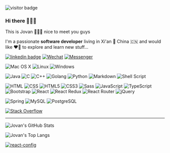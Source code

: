 
![visitor badge](https://visitor-badge.glitch.me/badge?page_id=jovanliuc.visitor-badge&left_text=visitors)

### Hi there 👏👏👏

This is Jovan 👨‍👩‍👧 nice to meet you guys

I'm a passionate **software developer** living in Xi'an 🌇 China 🇨🇳 and would like ❤️‍🔥 to explore and learn new stuff...

[![linkedin badge](https://img.shields.io/badge/LinkedIn-0A66C2.svg?style=for-the-badge&logo=LinkedIn&logoColor=white)](https://www.linkedin.com/in/jovanliuc/)
[![Wechat](https://img.shields.io/badge/WeChat-07C160?style=for-the-badge&logo=wechat&logoColor=white)](https://www.wechat.com/)
[![Messenger](https://img.shields.io/badge/Messenger-00B2FF?style=for-the-badge&logo=messenger&logoColor=white)](mailto:327527689@qq.com)

![Mac OS X](https://img.shields.io/badge/mac%20os-000000?style=for-the-badge&logo=apple&logoColor=white)
![Linux](https://img.shields.io/badge/Linux-FCC624?style=for-the-badge&logo=linux&logoColor=black)
![Windows](https://img.shields.io/badge/Windows-0078D6?style=for-the-badge&logo=windows&logoColor=white)

![Java](https://img.shields.io/badge/Java-ED8B00?style=for-the-badge&logo=openjdk&logoColor=white)
![C](https://img.shields.io/badge/C-00599C?style=for-the-badge&logo=c&logoColor=white)
![C++](https://img.shields.io/badge/C%2B%2B-00599C?style=for-the-badge&logo=c%2B%2B&logoColor=white)
![Golang](https://img.shields.io/badge/Go-00ADD8?style=for-the-badge&logo=go&logoColor=white)
![Python](https://img.shields.io/badge/Python-14354C?style=for-the-badge&logo=python&logoColor=white)
![Markdown](https://img.shields.io/badge/Markdown-000000?style=for-the-badge&logo=markdown&logoColor=white)
![Shell Script](https://img.shields.io/badge/Shell_Script-121011?style=for-the-badge&logo=gnu-bash&logoColor=white)

![HTML](https://img.shields.io/badge/HTML-239120?style=for-the-badge&logo=html5&logoColor=white)
![CSS](https://img.shields.io/badge/CSS-239120?&style=for-the-badge&logo=css3&logoColor=white)
![HTML5](https://img.shields.io/badge/HTML5-E34F26?style=for-the-badge&logo=html5&logoColor=white)
![CSS3](https://img.shields.io/badge/CSS3-1572B6?style=for-the-badge&logo=css3&logoColor=white)
![Sass](https://img.shields.io/badge/Sass-CC6699?style=for-the-badge&logo=sass&logoColor=white)
![JavaScript](https://img.shields.io/badge/JavaScript-323330?style=for-the-badge&logo=javascript&logoColor=F7DF1E)
![TypeScript](https://img.shields.io/badge/TypeScript-007ACC?style=for-the-badge&logo=typescript&logoColor=white)
![Bootstrap](https://img.shields.io/badge/Bootstrap-563D7C?style=for-the-badge&logo=bootstrap&logoColor=white)
![React](https://img.shields.io/badge/React-20232A?style=for-the-badge&logo=react&logoColor=61DAFB)
![React Redux](https://img.shields.io/badge/Redux-593D88?style=for-the-badge&logo=redux&logoColor=white)
![React Router](https://img.shields.io/badge/React_Router-CA4245?style=for-the-badge&logo=react-router&logoColor=white)
![jQuery](https://img.shields.io/badge/jQuery-0769AD?style=for-the-badge&logo=jquery&logoColor=white)

![Spring](https://img.shields.io/badge/Spring-6DB33F?style=for-the-badge&logo=spring&logoColor=white)
![MySQL](https://img.shields.io/badge/MySQL-00000F?style=for-the-badge&logo=mysql&logoColor=white)
![PostgreSQL](https://img.shields.io/badge/PostgreSQL-316192?style=for-the-badge&logo=postgresql&logoColor=white)

[![Stack Overflow](https://aleen42.github.io/badges/src/stackoverflow.svg)](https://stackoverflow.com/users/5803701/jovan-liu)

---

![Jovan's GitHub Stats](https://github-readme-stats.vercel.app/api?username=jovanliuc&theme=radical&show_icons=true)

![Jovan's Top Langs](https://github-readme-stats.vercel.app/api/top-langs/?username=jovanliuc&layout=tokyonight)

[![react-config](https://github-readme-stats.vercel.app/api/pin/?username=jovanliuc&repo=react-config)](https://github.com/jovanliuc/react-config)
